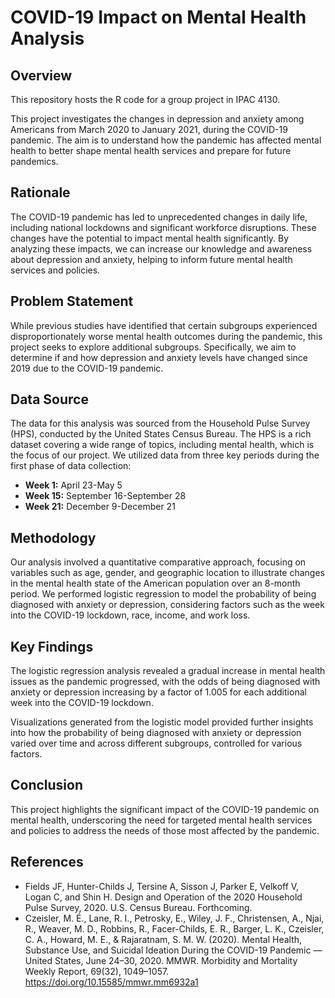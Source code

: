 # COVID-19 Impact on Mental Health Analysis

## Overview

This repository hosts the R code for a group project in IPAC 4130.

This project investigates the changes in depression and anxiety among Americans from March 2020 to January 2021, during the COVID-19 pandemic. The aim is to understand how the pandemic has affected mental health to better shape mental health services and prepare for future pandemics.

## Rationale

The COVID-19 pandemic has led to unprecedented changes in daily life, including national lockdowns and significant workforce disruptions. These changes have the potential to impact mental health significantly. By analyzing these impacts, we can increase our knowledge and awareness about depression and anxiety, helping to inform future mental health services and policies.

## Problem Statement

While previous studies have identified that certain subgroups experienced disproportionately worse mental health outcomes during the pandemic, this project seeks to explore additional subgroups. Specifically, we aim to determine if and how depression and anxiety levels have changed since 2019 due to the COVID-19 pandemic.

## Data Source

The data for this analysis was sourced from the Household Pulse Survey (HPS), conducted by the United States Census Bureau. The HPS is a rich dataset covering a wide range of topics, including mental health, which is the focus of our project. We utilized data from three key periods during the first phase of data collection:

- **Week 1:** April 23-May 5
- **Week 15:** September 16-September 28
- **Week 21:** December 9-December 21

## Methodology

Our analysis involved a quantitative comparative approach, focusing on variables such as age, gender, and geographic location to illustrate changes in the mental health state of the American population over an 8-month period. We performed logistic regression to model the probability of being diagnosed with anxiety or depression, considering factors such as the week into the COVID-19 lockdown, race, income, and work loss.

## Key Findings

The logistic regression analysis revealed a gradual increase in mental health issues as the pandemic progressed, with the odds of being diagnosed with anxiety or depression increasing by a factor of 1.005 for each additional week into the COVID-19 lockdown.

Visualizations generated from the logistic model provided further insights into how the probability of being diagnosed with anxiety or depression varied over time and across different subgroups, controlled for various factors.

## Conclusion

This project highlights the significant impact of the COVID-19 pandemic on mental health, underscoring the need for targeted mental health services and policies to address the needs of those most affected by the pandemic.

## References

- Fields JF, Hunter-Childs J, Tersine A, Sisson J, Parker E, Velkoff V, Logan C, and Shin H. Design and Operation of the 2020 Household Pulse Survey, 2020. U.S. Census Bureau. Forthcoming.
- Czeisler, M. É., Lane, R. I., Petrosky, E., Wiley, J. F., Christensen, A., Njai, R., Weaver, M. D., Robbins, R., Facer-Childs, E. R., Barger, L. K., Czeisler, C. A., Howard, M. E., & Rajaratnam, S. M. W. (2020). Mental Health, Substance Use, and Suicidal Ideation During the COVID-19 Pandemic — United States, June 24–30, 2020. MMWR. Morbidity and Mortality Weekly Report, 69(32), 1049–1057. https://doi.org/10.15585/mmwr.mm6932a1
